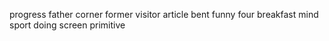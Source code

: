 progress father corner former visitor article bent funny four breakfast mind sport doing screen primitive